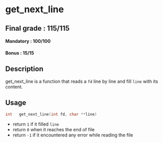 # get_next_line

## Final grade : 115/115

#### Mandatory : 100/100
#### Bonus : 15/15

## Description

get_next_line is a function that reads a ``fd`` line by line and fill ``line`` with its content. <br>

## Usage

```c
int   get_next_line(int fd, char **line)
```
* return ``1`` if it filled ``line``
* return ``0`` when it reaches the end of file
* return ``-1`` if it encountered any error while reading the file
